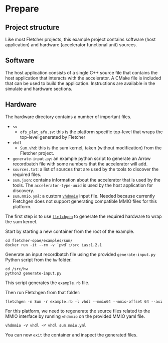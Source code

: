 # Prepare

## Project structure

Like most Fletcher projects, this example project contains software (host application) and hardware (accelerator functional unit) sources.

## Software

The host application consists of a single C++ source file that contains the host application that interacts with the accelerator. A CMake file is included that can be used to build the application. Instructions are available in the simulate and hardware sections.

## Hardware

The hardware directory contains a number of important files.

- `sv`
  - `ofs_plat_afu.sv`: this is the platform specific top-level that wraps the top-level generated by Fletcher
- `vhdl`
  - `Sum.vhd`: this is the sum kernel, taken (without modification) from the Fletcher project.
- `generate-input.py`: an example python script to generate an Arrow recordbatch file with some numbers that the accelerator will add.
- `sources.txt`: a list of sources that are used by the tools to discover the required files.
- `sum.json`: contains information about the accelerator that is used by the tools. The `accelerator-type-uuid` is used by the host application for discovery.
- `sum.mmio.yml`: a custom [`vhdmmio`](https://github.com/abs-tudelft/vhdmmio) input file. Needed because currently Fletchgen does not support generating compatible MMIO files for this platform.

The first step is to use [`fletchgen`](https://github.com/abs-tudelft/fletcher) to generate the required hardware to wrap the sum kernel.

Start by starting a new container from the root of the example.

```
cd fletcher-opae/examples/sum/
docker run -it --rm -v `pwd`:/src ias:1.2.1
```

Generate an input recordbatch file using the provided `generate-input.py` Python script from the `hw` folder.

```
cd /src/hw
python3 generate-input.py
```

This script generates the `example.rb` file.

Then run Fletchgen from that folder:

```
fletchgen -n Sum -r example.rb -l vhdl --mmio64 --mmio-offset 64 --axi
```

For this platform, we need to regenerate the source files related to the MMIO interface by running `vhdmmio` on the provided MMIO yaml file.

```
vhdmmio -V vhdl -P vhdl sum.mmio.yml
```

You can now `exit` the container and inspect the generated files.
